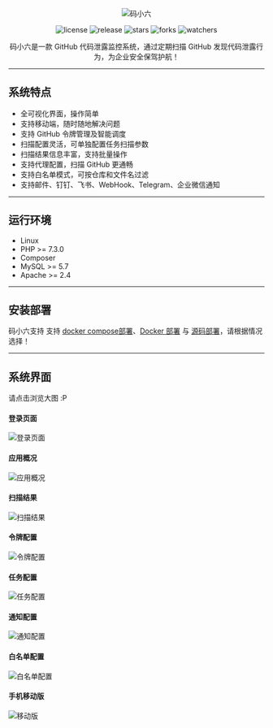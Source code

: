 <div align="center">

![码小六](https://4x99.github.io/snapshot/code6/logo.png)

![license](https://img.shields.io/github/license/4x99/code6?color=%231890FF&style=flat-square)
![release](https://img.shields.io/github/v/release/4x99/code6?color=%231890FF&sort=semver&style=flat-square)
![stars](https://img.shields.io/github/stars/4x99/code6?color=%231890FF&style=flat-square)
![forks](https://img.shields.io/github/forks/4x99/code6?color=%231890FF&style=flat-square)
![watchers](https://img.shields.io/github/watchers/4x99/code6?color=%231890FF&style=flat-square)

码小六是一款 GitHub 代码泄露监控系统，通过定期扫描 GitHub 发现代码泄露行为，为企业安全保驾护航！

</div>

---

## 系统特点
- 全可视化界面，操作简单
- 支持移动端，随时随地解决问题
- 支持 GitHub 令牌管理及智能调度
- 扫描配置灵活，可单独配置任务扫描参数
- 扫描结果信息丰富，支持批量操作
- 支持代理配置，扫描 GitHub 更通畅
- 支持白名单模式，可按仓库和文件名过滤
- 支持邮件、钉钉、飞书、WebHook、Telegram、企业微信通知

---

## 运行环境
- Linux
- PHP >= 7.3.0
- Composer
- MySQL >= 5.7
- Apache >= 2.4

---

## 安装部署
码小六支持 支持 [docker compose部署](doc/deploy-docker-compose.md)、[Docker 部署](doc/deploy-docker.md) 与 [源码部署](doc/deploy-source.md)，请根据情况选择！


---

## 系统界面
请点击浏览大图 :P

#### 登录页面
![登录页面](https://4x99.github.io/snapshot/code6/login.png)

#### 应用概况
![应用概况](https://4x99.github.io/snapshot/code6/home.png)

#### 扫描结果
![扫描结果](https://4x99.github.io/snapshot/code6/code-leak.png)

#### 令牌配置
![令牌配置](https://4x99.github.io/snapshot/code6/config-token.png)

#### 任务配置
![任务配置](https://4x99.github.io/snapshot/code6/config-job.png)

#### 通知配置
![通知配置](https://4x99.github.io/snapshot/code6/config-notify.png)

#### 白名单配置
![白名单配置](https://4x99.github.io/snapshot/code6/config-whitelist.png)

#### 手机移动版
![移动版](https://4x99.github.io/snapshot/code6/mobile.png)
